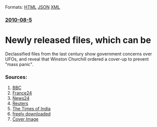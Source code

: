 
Formats: [HTML](/news/2010/08/5/newly-released-files-which-can-be.html)  [JSON](/news/2010/08/5/newly-released-files-which-can-be.json)  [XML](/news/2010/08/5/newly-released-files-which-can-be.xml)  

### [2010-08-5](/news/2010/08/5/index.md)

##### 
# Newly released files, which can be 

Declassified files from the last century show government concerns over UFOs, and reveal that Winston Churchill ordered a cover-up to prevent &quot;mass panic&quot;.


### Sources:

1. [BBC](http://www.bbc.co.uk/news/uk-10853905)
2. [France24](http://www.france24.com/en/20100805-churchill-banned-ufo-report-avoid-mass-panic)
3. [News24](http://www.news24.com/SciTech/News/Churchill-denied-UFO-to-avoid-panic-20100805)
4. [Reuters](http://uk.reuters.com/article/idUKTRE6742IA20100805)
5. [The Times of India](http://timesofindia.indiatimes.com/world/uk/Churchill-Eisenhower-covered-up-RAF-planes-UFO-encounter/articleshow/6261355.cms)
6. [freely downloaded](http://ufos.nationalarchives.gov.uk/)
6. [Cover Image](http://www.bbc.co.uk/news/special/2015/newsspec_10857/bbc_news_logo.png?cb=1)
